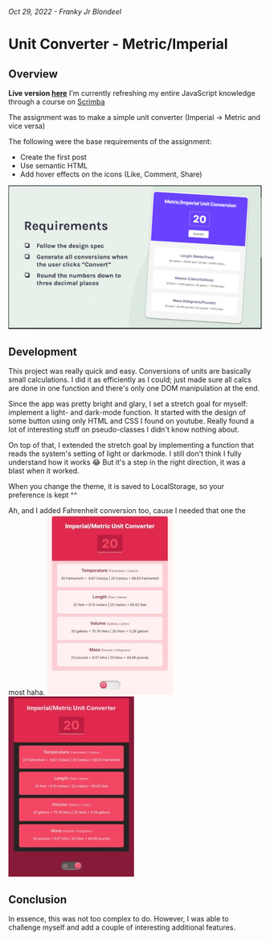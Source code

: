 *Oct 29, 2022 - Franky Jr Blondeel*


# Unit Converter - Metric/Imperial


## Overview

**Live version [here](https://metconverter.netlify.app/)**
I'm currently refreshing my entire JavaScript knowledge through a course on [Scrimba](https://scrimba.com/allcourses)

The assignment was to make a simple unit converter (Imperial -> Metric and vice versa)


The following were the base requirements of the assignment:
* Create the first post
* Use semantic HTML
* Add hover effects on the icons (Like, Comment, Share)
<p align="center">
<img src="https://github.com/MrFranksJr/MrFranksJr/blob/main/assets/unit-converter/requirements.png">
</p>


## Development

This project was really quick and easy. Conversions of units are basically small calculations.
I did it as efficiently as I could; just made sure all calcs are done in one function and there's only one DOM manipulation at the end.

Since the app was pretty bright and glary, I set a stretch goal for myself: implement a light- and dark-mode function.
It started with the design of some button using only HTML and CSS I found on youtube. Really found a lot of interesting stuff on pseudo-classes I didn't know nothing about.

On top of that, I extended the stretch goal by implementing a function that reads the system's setting of light or darkmode. I still don't think I fully understand how it works 😂 But it's a step in the right direction, it was a blast when it worked.

When you change the theme, it is saved to LocalStorage, so your preference is kept ^^

Ah, and I added Fahrenheit conversion too, cause I needed that one the most haha.
<img src="https://github.com/MrFranksJr/MrFranksJr/blob/main/assets/unit-converter/light-mode.jpg">
<img src="https://github.com/MrFranksJr/MrFranksJr/blob/main/assets/unit-converter/dark-mode.jpg">

## Conclusion

In essence, this was not too complex to do. However, I was able to challenge myself and add a couple of interesting additional features.